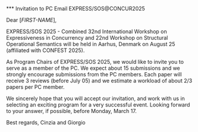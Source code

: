 *** Invitation to PC Email EXPRESS/SOS@CONCUR2025

Dear [*FIRST-NAME*],

EXPRESS/SOS 2025 - Combined 32nd International Workshop on Expressiveness in Concurrency and 22nd Workshop on Structural Operational Semantics 
will be held in Aarhus, Denmark on August 25 (affiliated with CONFEST 2025). 

As Program Chairs of EXPRESS/SOS 2025, we would like to invite you to serve as a member of the PC. 
We expect about 15 submissions and we strongly encourage submissions from the PC members. 
Each paper will receive 3 reviews (before July 05) and we estimate a workload of about 2/3 papers per PC member.

We sincerely hope that you will accept our invitation, and work with us in selecting an exciting program for a very successful event. 
Looking forward to your answer, if possible, before Monday, March 17.

Best regards,
Cinzia and Giorgio
